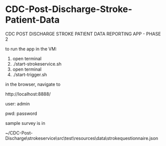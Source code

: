 # CDC-Post-Discharge-Stroke-Patient-Data
CDC POST DISCHARGE STROKE PATIENT DATA REPORTING APP - PHASE 2

to run the app in the VM:

1.   open terminal
2.   ./start-strokeservice.sh
3.   open terminal
4.   ./start-trigger.sh

in the browser, navigate to  

http://localhost:8888/

user: admin

pwd: password

sample survey is in

~/CDC-Post-Discharge\strokeservice\src\test\resources\data\strokequestionnaire.json

